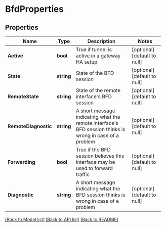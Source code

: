 # BfdProperties

## Properties
Name | Type | Description | Notes
------------ | ------------- | ------------- | -------------
**Active** | **bool** | True if tunnel is active in a gateway HA setup | [optional] [default to null]
**State** | **string** | State of the BFD session | [optional] [default to null]
**RemoteState** | **string** | State of the remote interface&#x27;s BFD session | [optional] [default to null]
**RemoteDiagnostic** | **string** | A short message indicating what the remote interface&#x27;s BFD session thinks is wrong in case of a problem | [optional] [default to null]
**Forwarding** | **bool** | True if the BFD session believes this interface may be used to forward traffic | [optional] [default to null]
**Diagnostic** | **string** | A short message indicating what the BFD session thinks is wrong in case of a problem | [optional] [default to null]

[[Back to Model list]](../README.md#documentation-for-models) [[Back to API list]](../README.md#documentation-for-api-endpoints) [[Back to README]](../README.md)

